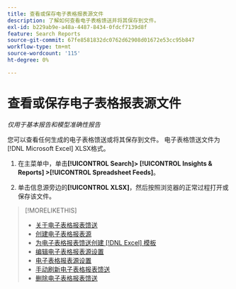 ```yaml
---
title: 查看或保存电子表格报表源文件
description: 了解如何查看电子表格馈送并将其保存到文件。
exl-id: b229ab9e-a48a-4487-8434-0fdcf7139d8f
feature: Search Reports
source-git-commit: 67fe8581832dc0762d62908d01672e53cc95b847
workflow-type: tm+mt
source-wordcount: '115'
ht-degree: 0%

---
```


# 查看或保存电子表格报表源文件

*仅用于基本报告和模型准确性报告*

您可以查看任何生成的电子表格馈送或将其保存到文件。 电子表格馈送文件为[!DNL Microsoft Excel] XLSX格式。

1. 在主菜单中，单击&#x200B;**[!UICONTROL Search]> [!UICONTROL Insights & Reports] >[!UICONTROL Spreadsheet Feeds]**。

1. 单击信息源旁边的&#x200B;**[!UICONTROL XLSX]**，然后按照浏览器的正常过程打开或保存该文件。

>[!MORELIKETHIS]
>
>* [关于电子表格报表馈送](spreadsheet-feed-about.md)
>* [创建电子表格报表源](spreadsheet-feed-create.md)
>* [为电子表格报表馈送创建 [!DNL Excel] 模板](spreadsheet-feed-create-excel-template.md)
>* [编辑电子表格报表源设置](spreadsheet-feed-edit.md)
>* [电子表格报表源设置](spreadsheet-feed-settings.md)
>* [手动刷新电子表格报表馈送](spreadsheet-feed-refresh.md)
>* [删除电子表格报表馈送](spreadsheet-feed-delete.md)
